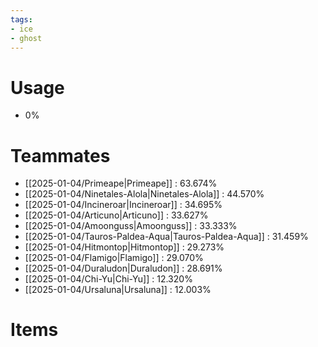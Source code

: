 ```yaml
---
tags:
- ice
- ghost
---
```

# Usage
- 0%
# Teammates
- [[2025-01-04/Primeape|Primeape]] : 63.674%
- [[2025-01-04/Ninetales-Alola|Ninetales-Alola]] : 44.570%
- [[2025-01-04/Incineroar|Incineroar]] : 34.695%
- [[2025-01-04/Articuno|Articuno]] : 33.627%
- [[2025-01-04/Amoonguss|Amoonguss]] : 33.333%
- [[2025-01-04/Tauros-Paldea-Aqua|Tauros-Paldea-Aqua]] : 31.459%
- [[2025-01-04/Hitmontop|Hitmontop]] : 29.273%
- [[2025-01-04/Flamigo|Flamigo]] : 29.070%
- [[2025-01-04/Duraludon|Duraludon]] : 28.691%
- [[2025-01-04/Chi-Yu|Chi-Yu]] : 12.320%
- [[2025-01-04/Ursaluna|Ursaluna]] : 12.003%
# Items